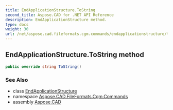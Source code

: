 ```yaml
---
title: EndApplicationStructure.ToString
second_title: Aspose.CAD for .NET API Reference
description: EndApplicationStructure method. 
type: docs
weight: 30
url: /net/aspose.cad.fileformats.cgm.commands/endapplicationstructure/tostring/
---
```

## EndApplicationStructure.ToString method

```csharp
public override string ToString()
```

### See Also

* class [EndApplicationStructure](../)
* namespace [Aspose.CAD.FileFormats.Cgm.Commands](../../endapplicationstructure/)
* assembly [Aspose.CAD](../../../)


